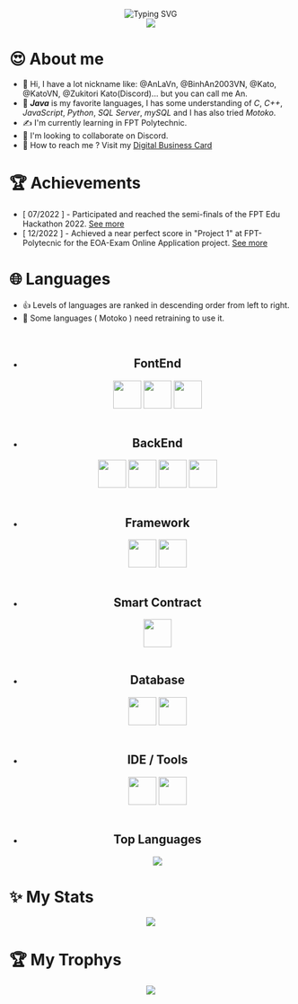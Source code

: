 <p align="center"> 
  <img src="https://readme-typing-svg.demolab.com?font=Fira+Code&size=25&pause=1000&center=true&vCenter=true&width=600&lines=Welcome+to+my+Github+Page+!;You+can+call+me+An+%3C3+!;I+am+a+college+student+at+FPoly+!;Java+is+my+favorite+languages.;I+like+learning+new+technologies+!!!;Check+out+my+repositories+for+more..." alt="Typing SVG" />
  <br><img src="https://komarev.com/ghpvc/?username=AnLaVN&color=blue&style=flat-square&label=PROFILE+VIEWS"/>
</p>

# 😍 About me 
- 👋 Hi, I have a lot nickname like: @AnLaVn, @BinhAn2003VN, @Kato, @KatoVN, @Zukitori Kato(Discord)... but you can call me An. 
- 🤌 ***Java*** is my favorite languages, I has some understanding of *C*, *C++*, *JavaScript*, *Python*, *SQL Server*, *mySQL* and I has also tried *Motoko*.
- ✍️ I'm currently learning in FPT Polytechnic.
- 🤝 I'm looking to collaborate on Discord.
- 🤙 How to reach me ? Visit my [Digital Business Card](https://anlavn.github.io/)

# 🏆 Achievements
- [ 07/2022 ] - Participated and reached the semi-finals of the FPT Edu Hackathon 2022. [See more](https://github.com/AnLaVN/BlockChainMotoko)
- [ 12/2022 ] - Achieved a near perfect score in "Project 1" at FPT-Polytecnic for the EOA-Exam Online Application project. [See more](https://github.com/AnLaVN/EOA)

# 🌐 Languages
- 👍 Levels of languages are ranked in descending order from left to right.
- 🫠 Some languages ( Motoko ) need retraining to use it.
<ul align="center">
	<br><li>
		<h2>FontEnd</h2>
		<code><img width="50" m src="https://github.com/leungwensen/svg-icon/raw/master/dist/svg/logos/html-5.svg"/></code>
		<code><img width="50" src="https://github.com/leungwensen/svg-icon/raw/master/dist/svg/logos/css-3.svg"/></code>
		<code><img width="50" src="https://github.com/leungwensen/svg-icon/raw/master/dist/svg/logos/javascript.svg"/></code>
	</li>
	<br><li>
		<h2>BackEnd</h2>
		<code><img width="50" src="https://github.com/leungwensen/svg-icon/raw/master/dist/svg/logos/java.svg"/></code>
		<code><img width="50" src="https://github.com/leungwensen/svg-icon/raw/master/dist/svg/logos/c.svg"/></code>
		<code><img width="50" src="https://github.com/leungwensen/svg-icon/raw/master/dist/svg/logos/cpp.svg"/></code>
		<code><img width="50" src="https://github.com/leungwensen/svg-icon/raw/master/dist/svg/logos/python.svg"/></code>
	</li>
	<br><li>
		<h2>Framework</h2>
		<!-- <code><img width="50" src="https://github.com/leungwensen/svg-icon/raw/master/dist/svg/logos/spring.svg"/></code> -->
		<code><img width="50" src="https://github.com/leungwensen/svg-icon/raw/master/dist/svg/logos/bootstrap.svg"/></code>
		<code><img width="50" src="https://github.com/leungwensen/svg-icon/raw/master/dist/svg/logos/angular-icon.svg"/></code>
	</li>
	<br><li>
		<h2>Smart Contract</h2>
		<code><img width="50" src="https://internetcomputer.org/assets/images/motoko-bfb2a06409d149fe621f5e849c6527b4.webp"/></code>
	</li>
	<br><li>
		<h2>Database</h2>
		<code><img width="50" src="https://img.icons8.com/color/480/microsoft-sql-server.png"/></code>
		<code><img width="50" src="https://github.com/leungwensen/svg-icon/raw/master/dist/svg/logos/mysql.svg"/></code>
	</li>
	<br><li>
		<h2>IDE / Tools</h2>
		<code><img width="50" src="https://upload.wikimedia.org/wikipedia/commons/thumb/9/98/Apache_NetBeans_Logo.svg/1200px-Apache_NetBeans_Logo.svg.png"/></code>
		<code><img width="50" src="https://upload.wikimedia.org/wikipedia/commons/thumb/9/9a/Visual_Studio_Code_1.35_icon.svg/2048px-Visual_Studio_Code_1.35_icon.svg.png"/></code>
	</li>
	<br><li>
		<h2>Top Languages</h2>
		<p align="center">
			<img src="https://github-readme-stats.vercel.app/api/top-langs/?username=AnLaVN&langs_count=10&showicon=true&theme=tokyonight"/>
		</p>
	</li>
</ul>


 

# ✨ My Stats
<p align="center"> 
  <img src="https://github-readme-stats.vercel.app/api/?username=AnLaVN&showicon=true&theme=tokyonight"/>
</p>
  
# 🏆 My Trophys
<p align="center"> 
  <img src="https://github-profile-trophy.vercel.app/?username=AnLaVN&theme=dracula"/>
